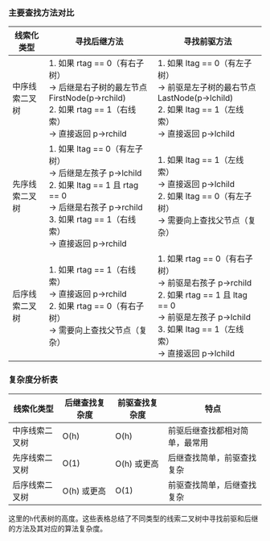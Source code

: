 
### 主要查找方法对比

| 线索化类型 | 寻找后继方法 | 寻找前驱方法 |
| --- | --- | --- |
| 中序线索二叉树 | 1. 如果 rtag == 0（有右子树）<br/>→ 后继是右子树的最左节点 FirstNode(p->rchild)<br/>2. 如果 rtag == 1（右线索）<br/>→ 直接返回 p->rchild | 1. 如果 ltag == 0（有左子树）<br/>→ 前驱是左子树的最右节点 LastNode(p->lchild)<br/>2. 如果 ltag == 1（左线索）<br/>→ 直接返回 p->lchild |
| 先序线索二叉树 | 1. 如果 ltag == 0（有左子树）<br/>→ 后继是左孩子 p->lchild<br/>2. 如果 ltag == 1 且 rtag == 0<br/>→ 后继是右孩子 p->rchild<br/>3. 如果 rtag == 1（右线索）<br/>→ 直接返回 p->rchild | 1. 如果 ltag == 1（左线索）<br/>→ 直接返回 p->lchild<br/>2. 如果 ltag == 0（有左子树）<br/>→ 需要向上查找父节点（复杂） |
| 后序线索二叉树 | 1. 如果 rtag == 1（右线索）<br/>→ 直接返回 p->rchild<br/>2. 如果 rtag == 0（有右子树）<br/>→ 需要向上查找父节点（复杂） | 1. 如果 rtag == 0（有右子树）<br/>→ 前驱是右孩子 p->rchild<br/>2. 如果 rtag == 1 且 ltag == 0<br/>→ 前驱是左孩子 p->lchild<br/>3. 如果 ltag == 1（左线索）<br/>→ 直接返回 p->lchild |

### 复杂度分析表

| 线索化类型 | 后继查找复杂度 | 前驱查找复杂度 | 特点 |
| --- | --- | --- | --- |
| 中序线索二叉树 | O(h) | O(h) | 前驱后继查找都相对简单，最常用 |
| 先序线索二叉树 | O(1) | O(h) 或更高 | 后继查找简单，前驱查找复杂 |
| 后序线索二叉树 | O(h) 或更高 | O(1) | 前驱查找简单，后继查找复杂 |

这里的`h`代表树的高度。这些表格总结了不同类型的线索二叉树中寻找前驱和后继的方法及其对应的算法复杂度。
